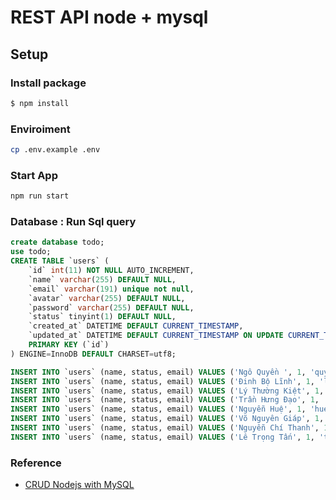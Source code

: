 # REST API node + mysql
## Setup
### Install package
```sh 
$ npm install
```

### Enviroiment
```sh
cp .env.example .env
```

### Start App
```sh
npm run start
```


### Database : Run Sql query
```sql
create database todo;
use todo;
CREATE TABLE `users` (
    `id` int(11) NOT NULL AUTO_INCREMENT,
    `name` varchar(255) DEFAULT NULL,
    `email` varchar(191) unique not null,
    `avatar` varchar(255) DEFAULT NULL,
    `password` varchar(255) DEFAULT NULL,
    `status` tinyint(1) DEFAULT NULL,
    `created_at` DATETIME DEFAULT CURRENT_TIMESTAMP,
    `updated_at` DATETIME DEFAULT CURRENT_TIMESTAMP ON UPDATE CURRENT_TIMESTAMP,
    PRIMARY KEY (`id`)
) ENGINE=InnoDB DEFAULT CHARSET=utf8;

INSERT INTO `users` (name, status, email) VALUES ('Ngô Quyền ', 1, 'quyen.ngo@cryptopie-labo.com');
INSERT INTO `users` (name, status, email) VALUES ('Đinh Bộ Lĩnh', 1, 'linh.dinh@cryptopie-labo.com');
INSERT INTO `users` (name, status, email) VALUES ('Lý Thường Kiệt', 1, 'kiet.ly@cryptopie-labo.com');
INSERT INTO `users` (name, status, email) VALUES ('Trần Hưng Đạo', 1, 'dao.tran@cryptopie-labo.com');
INSERT INTO `users` (name, status, email) VALUES ('Nguyễn Huệ', 1, 'hue.nguyen@cryptopie-labo.com');
INSERT INTO `users` (name, status, email) VALUES ('Võ Nguyên Giáp', 1, 'giap.vo@cryptopie-labo.com');
INSERT INTO `users` (name, status, email) VALUES ('Nguyễn Chí Thanh', 1, 'thanh.nguyen@cryptopie-labo.com');
INSERT INTO `users` (name, status, email) VALUES ('Lê Trọng Tấn', 1, 'tan.le@cryptopie-labo.com');
```


### Reference
- [CRUD Nodejs with MySQL](https://freetuts.net/insert-update-delete-select-mysql-trong-nodejs-2293.html)
